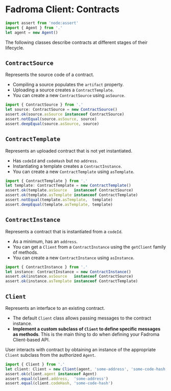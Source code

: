 # Fadroma Client: Contracts

```typescript
import assert from 'node:assert'
import { Agent } from '.'
let agent = new Agent()
```

The following classes describe contracts at different stages of their lifecycle.

## `ContractSource`

Represents the source code of a contract.
  * Compiling a source populates the `artifact` property.
  * Uploading a source creates a `ContractTemplate`.
  * You can create a new `ContractSource` using `asSource`.

```typescript
import { ContractSource } from '.'
let source: ContractSource = new ContractSource()
assert.ok(source.asSource instanceof ContractSource)
assert.notEqual(source.asSource, source)
assert.deepEqual(source.asSource, source)
```

## `ContractTemplate`

Represents an uploaded contract that is not yet instantiated.
  * Has `codeId` and `codeHash` but no `address`.
  * Instantiating a template creates a `ContractInstance`.
  * You can create a new `ContractTemplate` using `asTemplate`.

```typescript
import { ContractTemplate } from '.'
let template: ContractTemplate = new ContractTemplate()
assert.ok(template.asSource   instanceof ContractSource)
assert.ok(template.asTemplate instanceof ContractTemplate)
assert.notEqual(template.asTemplate,  template)
assert.deepEqual(template.asTemplate, template)
```

## `ContractInstance`

Represents a contract that is instantiated from a `codeId`.
  * As a minimum, has an `address`.
  * You can get a `Client` from a `ContractInstance` using
    the `getClient` family of methods.
  * You can create a new `ContractInstance` using `asInstance`.

```typescript
import { ContractInstance } from '.'
let instance: ContractInstance = new ContractInstance()
assert.ok(instance.asSource   instanceof ContractSource)
assert.ok(instance.asTemplate instanceof ContractTemplate)
```

## `Client`

Represents an interface to an existing contract.
  * The default `Client` class allows passing messages to the contract instance.
  * **Implement a custom subclass of `Client` to define specific messages as methods**.
    This is the main thing to do when defining your Fadroma Client-based API.

User interacts with contract by obtaining an instance of the
appropriate `Client` subclass from the authorized `Agent`.

```typescript
import { Client } from '.'
let client: Client = new Client(agent, 'some-address', 'some-code-hash')
assert.ok(client.agent instanceof Agent)
assert.equal(client.address,  'some-address')
assert.equal(client.codeHash, 'some-code-hash')
```
